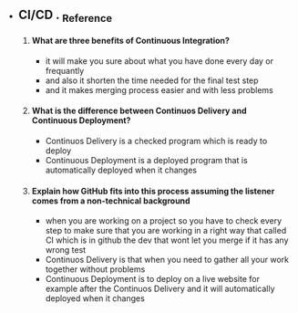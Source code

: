 - ## CI/CD   .  [<sub>    Reference </sub>](https://www.youtube.com/watch?v=k2aNsQKwyOo)
    1. #### What are three benefits of Continuous Integration?
        - it will make you sure about what you have done every day or frequantly
        - and also it shorten the time needed for the final test step
        - and it makes merging process easier and with less problems 
    3. #### What is the difference between Continuos Delivery and Continuous Deployment?
        - Continuos Delivery is a checked program which is ready to deploy
        - Continuous Deployment is a deployed program that is automatically deployed when it changes
    5. #### Explain how GitHub fits into this process assuming the listener comes from a non-technical background
        - when you are working on a project so you have to check every step to make sure that you are working in a right way that called CI which is in github the dev that wont let you merge if it has any wrong test
        - Continuos Delivery is that when you need to gather all your work together without problems
        - Continuous Deployment is to deploy on a live website for example after the Continuos Delivery and it will automatically deployed when it changes


